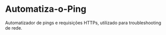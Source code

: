 # Automatiza-o-Ping
Automatizador de pings e requisições HTTPs, utilizado para troubleshooting de rede. 
